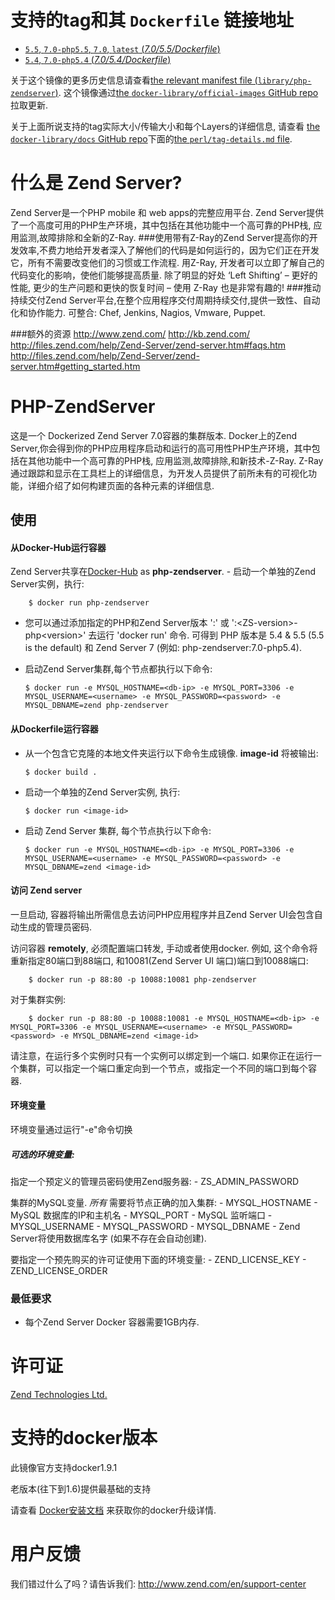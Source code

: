 # 支持的tag和其 `Dockerfile` 链接地址

-	[`5.5`, `7.0-php5.5`, `7.0`, `latest` (*7.0/5.5/Dockerfile*)](https://github.com/zendtech/php-zendserver/blob/bb3303d34a3e86a4bc9eb1d652c5cce6ad441a6e/7.0/5.5/Dockerfile)
-	[`5.4`, `7.0-php5.4` (*7.0/5.4/Dockerfile*)](https://github.com/zendtech/php-zendserver/blob/bb3303d34a3e86a4bc9eb1d652c5cce6ad441a6e/7.0/5.4/Dockerfile)

关于这个镜像的更多历史信息请查看[the relevant manifest file (`library/php-zendserver`)](https://github.com/docker-library/official-images/blob/master/library/php-zendserver). 这个镜像通过[the `docker-library/official-images` GitHub repo](https://github.com/docker-library/official-images)拉取更新.

关于上面所说支持的tag实际大小/传输大小和每个Layers的详细信息, 请查看 [the `docker-library/docs` GitHub repo](https://github.com/docker-library/docs)下面的[the `perl/tag-details.md` file](https://github.com/docker-library/docs/blob/master/perl/tag-details.md).

# 什么是 Zend Server?

Zend Server是一个PHP mobile 和 web apps的完整应用平台. Zend Server提供了一个高度可用的PHP生产环境，其中包括在其他功能中一个高可靠的PHP栈, 应用监测,故障排除和全新的Z-Ray. ###使用带有Z-Ray的Zend Server提高你的开发效率,不费力地给开发者深入了解他们的代码是如何运行的，因为它们正在开发它，所有不需要改变他们的习惯或工作流程. 用Z-Ray, 开发者可以立即了解自己的代码变化的影响，使他们能够提高质量. 除了明显的好处 ‘Left Shifting’ – 更好的性能, 更少的生产问题和更快的恢复时间 – 使用 Z-Ray 也是非常有趣的! ###推动持续交付Zend Server平台,在整个应用程序交付周期持续交付,提供一致性、自动化和协作能力. 可整合: Chef, Jenkins, Nagios, Vmware, Puppet.

###额外的资源 http://www.zend.com/ http://kb.zend.com/ http://files.zend.com/help/Zend-Server/zend-server.htm#faqs.htm http://files.zend.com/help/Zend-Server/zend-server.htm#getting_started.htm

# PHP-ZendServer

这是一个 Dockerized Zend Server 7.0容器的集群版本. Docker上的Zend Server,你会得到你的PHP应用程序启动和运行的高可用性PHP生产环境，其中包括在其他功能中一个高可靠的PHP栈, 应用监测,故障排除,和新技术-Z-Ray. Z-Ray通过跟踪和显示在工具栏上的详细信息，为开发人员提供了前所未有的可视化功能，详细介绍了如何构建页面的各种元素的详细信息.

## 使用

#### 从Docker-Hub运行容器

Zend Server共享在[Docker-Hub](https://registry.hub.docker.com/_/php-zendserver/) as **php-zendserver**. -
启动一个单独的Zend Server实例，执行:

	    $ docker run php-zendserver

-	您可以通过添加指定的PHP和Zend Server版本 ':<php-version>' 或 ':&lt;ZS-version&gt;-php&lt;version&gt;' 去运行 'docker run' 命令. 可得到 PHP 版本是 5.4 & 5.5 (5.5 is the default) 和 Zend Server 7 (例如: php-zendserver:7.0-php5.4).

- 启动Zend Server集群,每个节点都执行以下命令:

	```console
	$ docker run -e MYSQL_HOSTNAME=<db-ip> -e MYSQL_PORT=3306 -e MYSQL_USERNAME=<username> -e MYSQL_PASSWORD=<password> -e MYSQL_DBNAME=zend php-zendserver
	```

#### 从Dockerfile运行容器

- 从一个包含它克隆的本地文件夹运行以下命令生成镜像. **image-id** 将被输出:

	```console
	$ docker build .
	```

- 启动一个单独的Zend Server实例, 执行:

	```console
	$ docker run <image-id>
	```

-	启动 Zend Server 集群, 每个节点执行以下命令:

	```console
	$ docker run -e MYSQL_HOSTNAME=<db-ip> -e MYSQL_PORT=3306 -e MYSQL_USERNAME=<username> -e MYSQL_PASSWORD=<password> -e MYSQL_DBNAME=zend <image-id>
	```

#### 访问 Zend server

一旦启动, 容器将输出所需信息去访问PHP应用程序并且Zend Server UI会包含自动生成的管理员密码.

访问容器 **remotely**, 必须配置端口转发, 手动或者使用docker. 例如, 这个命令将重新指定80端口到88端口, 和10081(Zend Server UI 端口)端口到10088端口:

	    $ docker run -p 88:80 -p 10088:10081 php-zendserver

对于集群实例:

	    $ docker run -p 88:80 -p 10088:10081 -e MYSQL_HOSTNAME=<db-ip> -e MYSQL_PORT=3306 -e MYSQL_USERNAME=<username> -e MYSQL_PASSWORD=<password> -e MYSQL_DBNAME=zend <image-id>

请注意，在运行多个实例时只有一个实例可以绑定到一个端口. 如果你正在运行一个集群，可以指定一个端口重定向到一个节点，或指定一个不同的端口到每个容器.

#### 环境变量

环境变量通过运行"-e"命令切换

##### 可选的环境变量:

指定一个预定义的管理员密码使用Zend服务器: - ZS_ADMIN_PASSWORD

集群的MySQL变量. *所有* 需要将节点正确的加入集群: - MYSQL_HOSTNAME - MySQL 数据库的IP和主机名 - MYSQL_PORT - MySQL 监听端口 - MYSQL_USERNAME - MYSQL_PASSWORD - MYSQL_DBNAME - Zend Server将使用数据库名字 (如果不存在会自动创建).

要指定一个预先购买的许可证使用下面的环境变量: - ZEND_LICENSE_KEY - ZEND_LICENSE_ORDER

### 最低要求

-	每个Zend Server Docker 容器需要1GB内存.

# 许可证

[Zend Technologies Ltd.](https://www.zend.com/topics/License-EULA-2010-09-2.pdf)

# 支持的docker版本

此镜像官方支持docker1.9.1

老版本(往下到1.6)提供最基础的支持

请查看 [Docker安装文档](https://docs.docker.com/installation/) 来获取你的docker升级详情.


# 用户反馈

我们错过什么了吗？请告诉我们: http://www.zend.com/en/support-center
